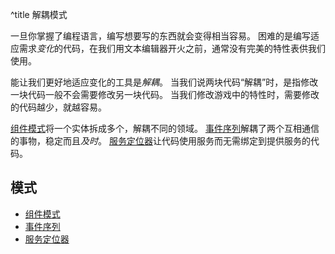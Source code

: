 ^title 解耦模式

一旦你掌握了编程语言，编写想要写的东西就会变得相当容易。
困难的是编写适应需求*变化*的代码，在我们用文本编辑器开火之前，通常没有完美的特性表供我们使用。

能让我们更好地适应变化的工具是*解耦*。
当我们说两块代码“解耦”时，是指修改一块代码一般不会需要修改另一块代码。
当我们修改游戏中的特性时，需要修改的代码越少，就越容易。

[组件模式](component.html)将一个实体拆成多个，解耦不同的领域。
[事件序列](event-queue.html)解耦了两个互相通信的事物，稳定而且*及时*。
[服务定位器](service-locator.html)让代码使用服务而无需绑定到提供服务的代码。

## 模式

* [组件模式](component.html)
* [事件序列](event-queue.html)
* [服务定位器](service-locator.html)
